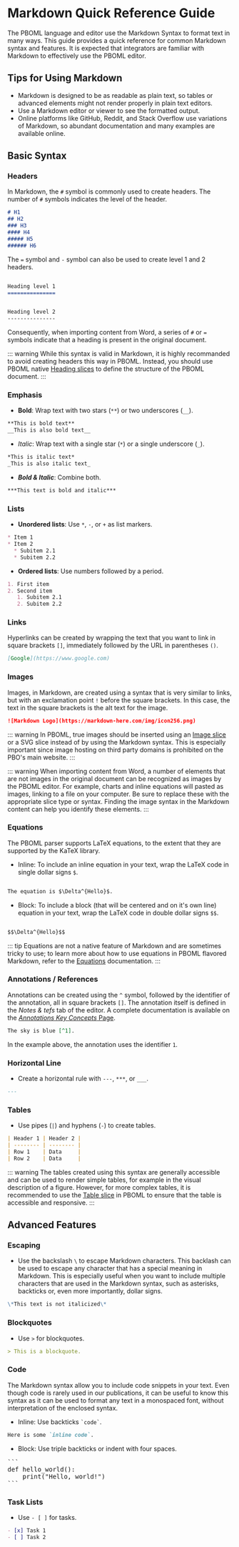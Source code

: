 # Markdown Quick Reference Guide

The PBOML language and editor use the Markdown Syntax to format text in many ways. This guide provides a quick reference for common Markdown syntax and features. It is expected that integrators are familiar with Markdown to effectively use the PBOML editor.

## Tips for Using Markdown

- Markdown is designed to be as readable as plain text, so tables or advanced elements might not render properly in plain text editors.
- Use a Markdown editor or viewer to see the formatted output.
- Online platforms like GitHub, Reddit, and Stack Overflow use variations of Markdown, so abundant documentation and many examples are available online.

## Basic Syntax

### Headers

In Markdown, the `#` symbol is commonly used to create headers. The number of `#` symbols indicates the level of the header. 

```markdown
# H1
## H2
### H3
#### H4
##### H5
###### H6
```

The `=` symbol and `-` symbol can also be used to create level 1 and 2 headers.

```markdown

Heading level 1
===============


Heading level 2
---------------
```

Consequently, when importing content from Word, a series of `#` or `=` symbols indicate that a heading is present in the original document.

::: warning
While this syntax is valid in Markdown, it is highly recommanded to avoid creating headers this way in PBOML. Instead, you should use PBOML native [Heading slices](./headings.html) to define the structure of the PBOML document.
:::

### Emphasis

- **Bold**: Wrap text with two stars (`**`) or two underscores (`__`).

```markdown
**This is bold text**
__This is also bold text__
```

- *Italic*: Wrap text with a single star (`*`) or a single underscore (`_`).

```markdown
*This is italic text*
_This is also italic text_
```

- ***Bold & Italic***: Combine both.

```markdown
***This text is bold and italic***
```

### Lists
- **Unordered lists**: Use `*`, `-`, or `+` as list markers.

```markdown
* Item 1
* Item 2
  * Subitem 2.1
  * Subitem 2.2
```

- **Ordered lists**: Use numbers followed by a period.

```markdown
1. First item
2. Second item
   1. Subitem 2.1
   2. Subitem 2.2
```

### Links
Hyperlinks can be created by wrapping the text that you want to link in square brackets `[]`, immediately followed by the URL in parentheses `()`.

```markdown
[Google](https://www.google.com)
```

### Images

Images, in Markdown, are created using a syntax that is very similar to links, but with an exclamation point `!` before the square brackets. In this case, the text in the square brackets is the alt text for the image.

```markdown
![Markdown Logo](https://markdown-here.com/img/icon256.png)
```
::: warning
In PBOML, true images should be inserted using an [Image slice](./images.html) or a SVG slice instead of by using the Markdown syntax. This is especially important since image hosting on third party domains is prohibited on the PBO's main website. 
:::

::: warning
When importing content from Word, a number of elements that are not images in the original document can be recognized as images by the PBOML editor. For example, charts and inline equations will pasted as images, linking to a file on your computer. Be sure to replace these with the appropriate slice type or syntax. Finding the image syntax in the Markdown content can help you identify these elements.
:::


### Equations

The PBOML parser supports LaTeX equations, to the extent that they are supported by the KaTeX library. 

- Inline: To include an inline equation in your text, wrap the LaTeX code in single dollar signs `$`.

```markdown

The equation is $\Delta^{Hello}$.

```


- Block: To include a block (that will be centered and on it's own line) equation in your text, wrap the LaTeX code in double dollar signs `$$`.

```markdown

$$\Delta^{Hello}$$

```

::: tip
Equations are not a native feature of Markdown and are sometimes tricky to use; to learn more about how to use equations in PBOML flavored Markdown, refer to the [Equations](./equations.html) documentation.
:::


### Annotations / References

Annotations can be created using the `^` symbol, followed by the identifier of the annotation, all in square brackets `[]`. The annotation itself is defined in the *Notes & tefs* tab of the editor. A complete documentation is available on the [*Annotations Key Concepts* Page](./annotations-references.html).

```markdown
The sky is blue [^1].
```

In the example above, the annotation uses the identifier `1`.


### Horizontal Line
- Create a horizontal rule with `---`, `***`, or `___`.

```markdown
---
```

### Tables
- Use pipes (`|`) and hyphens (`-`) to create tables.

```markdown
| Header 1 | Header 2 |
| -------- | -------- |
| Row 1    | Data     |
| Row 2    | Data     |
```

::: warning
The tables created using this syntax are generally accessible and can be used to render simple tables, for example in the visual description of a figure. However, for more complex tables, it is recommended to use the [Table slice](./tables.html) in PBOML to ensure that the table is accessible and responsive.
:::


## Advanced Features

### Escaping
- Use the backslash `\` to escape Markdown characters. This backlash can be used to escape any character that has a special meaning in Markdown. This is especially useful when you want to include multiple characters that are used in the Markdown syntax, such as asterisks, backticks or, even more importantly, dollar signs.

```markdown
\*This text is not italicized\*
```

### Blockquotes
- Use `>` for blockquotes.

```markdown
> This is a blockquote.
```


### Code

The Markdown syntax allow you to include code snippets in your text. Even though code is rarely used in our publications, it can be useful to know this syntax as it can be used to format any text in a monospaced font, without interpretation of the enclosed syntax.

- Inline: Use backticks `` `code` ``.

```markdown
Here is some `inline code`.
```

- Block: Use triple backticks or indent with four spaces.

<pre markdown="1">
```
def hello_world():
    print("Hello, world!")
```
</pre>

### Task Lists
- Use `- [ ]` for tasks.

```markdown
- [x] Task 1
- [ ] Task 2
```


